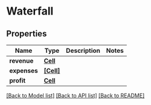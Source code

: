 # Waterfall


## Properties
Name | Type | Description | Notes
------------ | ------------- | ------------- | -------------
**revenue** | [**Cell**](Cell.md) |  | 
**expenses** | [**[Cell]**](Cell.md) |  | 
**profit** | [**Cell**](Cell.md) |  | 

[[Back to Model list]](../README.md#documentation-for-models) [[Back to API list]](../README.md#documentation-for-api-endpoints) [[Back to README]](../README.md)


